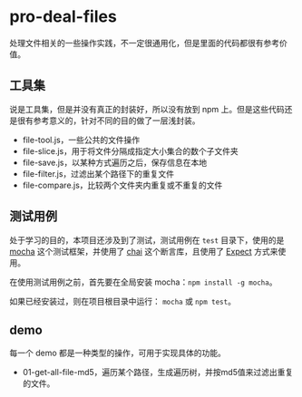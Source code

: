 # pro-deal-files

处理文件相关的一些操作实践，不一定很通用化，但是里面的代码都很有参考价值。

## 工具集

说是工具集，但是并没有真正的封装好，所以没有放到 npm 上。但是这些代码还是很有参考意义的，针对不同的目的做了一层浅封装。

- file-tool.js，一些公共的文件操作
- file-slice.js，用于将文件分隔成指定大小集合的数个子文件夹
- file-save.js，以某种方式遍历之后，保存信息在本地
- file-filter.js，过滤出某个路径下的重复文件
- file-compare.js，比较两个文件夹内重复或不重复的文件

## 测试用例

处于学习的目的，本项目还涉及到了测试，测试用例在 `test` 目录下，使用的是 [mocha](http://mochajs.org/) 这个测试框架，并使用了 [chai](http://chaijs.com/) 这个断言库，且使用了 [Expect](http://chaijs.com/api/bdd/) 方式来使用。

在使用测试用例之前，首先要在全局安装 mocha：`npm install -g mocha`。

如果已经安装过，则在项目根目录中运行： `mocha` 或 `npm test`。

## demo

每一个 demo 都是一种类型的操作，可用于实现具体的功能。

- 01-get-all-file-md5，遍历某个路径，生成遍历树，并按md5值来过滤出重复的文件。